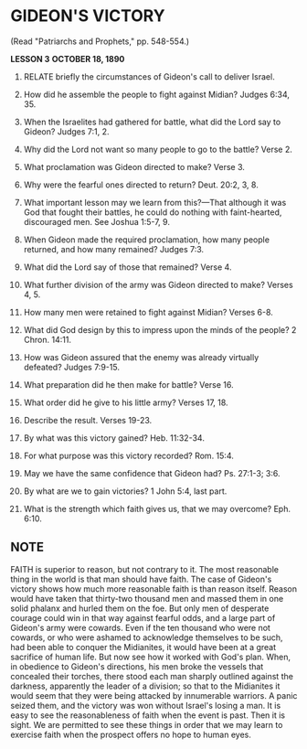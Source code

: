 # GIDEON'S VICTORY

(Read "Patriarchs and Prophets," pp. 548-554.)

**LESSON 3**
**OCTOBER 18, 1890**

1. RELATE briefly the circumstances of Gideon's call to deliver Israel.

2. How did he assemble the people to fight against Midian? Judges 6:34, 35.

3. When the Israelites had gathered for battle, what did the Lord say to Gideon? Judges 7:1, 2.

4. Why did the Lord not want so many people to go to the battle? Verse 2.

5. What proclamation was Gideon directed to make? Verse 3.

6. Why were the fearful ones directed to return? Deut. 20:2, 3, 8.

7. What important lesson may we learn from this?—That although it was God that fought their battles, he could do nothing with faint-hearted, discouraged men. See Joshua 1:5-7, 9.

8. When Gideon made the required proclamation, how many people returned, and how many remained? Judges 7:3.

9. What did the Lord say of those that remained? Verse 4.

10. What further division of the army was Gideon directed to make? Verses 4, 5.

11. How many men were retained to fight against Midian? Verses 6-8.

12. What did God design by this to impress upon the minds of the people? 2 Chron. 14:11.

13. How was Gideon assured that the enemy was already virtually defeated? Judges 7:9-15.

14. What preparation did he then make for battle? Verse 16.

15. What order did he give to his little army? Verses 17, 18.

16. Describe the result. Verses 19-23.

17. By what was this victory gained? Heb. 11:32-34.

18. For what purpose was this victory recorded? Rom. 15:4.

19. May we have the same confidence that Gideon had? Ps. 27:1-3; 3:6.

20. By what are we to gain victories? 1 John 5:4, last part.

21. What is the strength which faith gives us, that we may overcome? Eph. 6:10.

## NOTE

FAITH is superior to reason, but not contrary to it. The most reasonable thing in the world is that man should have faith. The case of Gideon's victory shows how much more reasonable faith is than reason itself. Reason would have taken that thirty-two thousand men and massed them in one solid phalanx and hurled them on the foe. But only men of desperate courage could win in that way against fearful odds, and a large part of Gideon's army were cowards. Even if the ten thousand who were not cowards, or who were ashamed to acknowledge themselves to be such, had been able to conquer the Midianites, it would have been at a great sacrifice of human life. But now see how it worked with God's plan. When, in obedience to Gideon's directions, his men broke the vessels that concealed their torches, there stood each man sharply outlined against the darkness, apparently the leader of a division; so that to the Midianites it would seem that they were being attacked by innumerable warriors. A panic seized them, and the victory was won without Israel's losing a man. It is easy to see the reasonableness of faith when the event is past. Then it is sight. We are permitted to see these things in order that we may learn to exercise faith when the prospect offers no hope to human eyes.